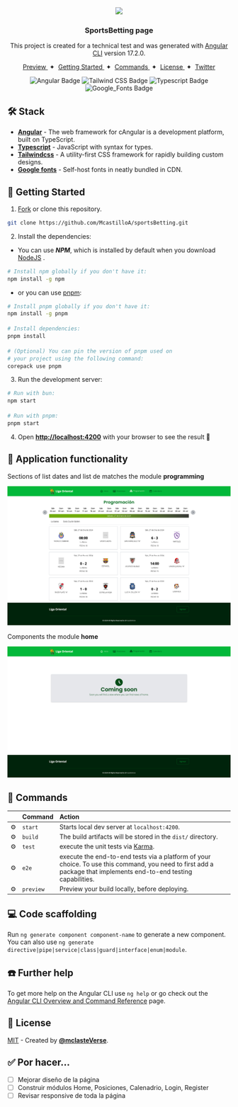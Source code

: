 <div align="center">
<img src="src/favicon.ico" height="50px" width="auto" /> 

### SportsBetting page
This project is created for a technical test and was generated with [Angular CLI](https://github.com/angular/angular-cli) version 17.2.0.
</div>

<div align="center">
    <a href="#" target="_blank">
        Preview
    </a>
    <span>&nbsp;✦&nbsp;</span>
    <a href="#-getting-started">
        Getting Started
    </a>
    <span>&nbsp;✦&nbsp;</span>
    <a href="#-commands">
        Commands
    </a>
    <span>&nbsp;✦&nbsp;</span>
    <a href="#-license">
        License
    </a>
    <span>&nbsp;✦&nbsp;</span>
    <a href="https://twitter.com/MiguelA66750525" target="_blank">
        Twitter
    </a>
</div>

<p></p>

<div align="center">

![Angular Badge](https://img.shields.io/badge/Angular-c3002f?logo=angular&logoColor=fff&style=flat) 
![Tailwind CSS Badge](https://img.shields.io/badge/Tailwind%20CSS-06B6D4?logo=tailwindcss&logoColor=fff&style=flat)
![Typescript Badge](https://img.shields.io/badge/TypeScript-3178c6?logo=typescript&logoColor=fff&style=flat)
![Google_Fonts Badge](https://img.shields.io/badge/Google_Fonts-ea4335?logo=google&logoColor=fff&style=flat)

</div>

<!-- > [!WARNING]
> This page is not official. The official page is [**premiosesland.com**](https://premiosesland.com/). -->

## 🛠️ Stack

- [**Angular**](https://angular.io/) - The web framework for cAngular is a development platform, built on TypeScript.
- [**Typescript**](https://www.typescriptlang.org/) - JavaScript with syntax for types.
- [**Tailwindcss**](https://tailwindcss.com/) - A utility-first CSS framework for rapidly building custom designs.
- [**Google fonts**](https://fonts.google.com/) - Self-host fonts in neatly bundled in CDN.

## 🚀 Getting Started

1. [Fork](https://github.com/McastilloA/sportsBetting/fork) or clone this repository.

```bash
git clone https://github.com/McastilloA/sportsBetting.git
```

2. Install the dependencies:

- You can use ***NPM***, which is installed by default when you download [NodeJS](https://nodejs.org/en) .


<!-- ```bash
# Install bun for MacOS, WSL & Linux:
curl -fsSL https://bun.sh/install | bash

# Install bun for Windows:
powershell -c "iwr bun.sh/install.ps1|iex"

# Install with bun:
bun install
``` -->


```bash
# Install npm globally if you don't have it:
npm install -g npm
```

- or you can use [pnpm](https://pnpm.io):

```bash
# Install pnpm globally if you don't have it:
npm install -g pnpm

# Install dependencies:
pnpm install

# (Optional) You can pin the version of pnpm used on 
# your project using the following command:
corepack use pnpm
```

3. Run the development server:

```bash
# Run with bun:
npm start

# Run with pnpm:
pnpm start
```

4. Open [**http://localhost:4200**](http://localhost:4200/) with your browser to see the result 🚀

<!-- ### 🤝 Contributing
<a href="https://github.com/McastilloA/sportsBetting/graphs/contributors">
  <img src="https://contrib.rocks/image?repo=midudev/esland-web" />
</a> -->


## 🤩 Application functionality 

Sections of list dates and list de matches the module **programming** 

![Image programming](src/assets/resourses/programming.png)

Components the module **home** 


![Image home](src/assets/resourses/home.png)


## 🫡 Commands

|     | Command          | Action                                        |
| :-- | :--------------- | :-------------------------------------------- |
| ⚙️  | `start` | Starts local dev server at `localhost:4200`.  |
| ⚙️  | `build`          | The build artifacts will be stored in the `dist/` directory.               |
| ⚙️  | `test`           | execute the unit tests via [Karma](https://karma-runner.github.io).      |
| ⚙️  | `e2e`            | execute the end-to-end tests via a platform of your choice. To use this command, you need to first add a package that implements end-to-end testing capabilities.                          |
| ⚙️  | `preview`        | Preview your build locally, before deploying. |


## 💻 Code scaffolding

Run `ng generate component component-name` to generate a new component. You can also use `ng generate directive|pipe|service|class|guard|interface|enum|module`.


## ☎️ Further help

To get more help on the Angular CLI use `ng help` or go check out the [Angular CLI Overview and Command Reference](https://angular.io/cli) page.



## 🔑 License

[MIT](#) - Created by [**@mclasteVerse**](https://github.com/McastilloA).

## ✅ Por hacer...

- [ ] Mejorar diseño de la página
- [ ] Construir módulos Home, Posiciones, Calenadrio, Login, Register
- [ ] Revisar responsive de toda la página
